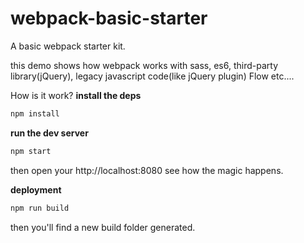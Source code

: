 # webpack-basic-starter

A basic webpack starter kit.

this demo shows how webpack works with sass, es6, third-party library(jQuery), legacy javascript code(like jQuery plugin) Flow etc....

How is it work?
**install the deps**
```bash
npm install
```

**run the dev server**
```bash
npm start
```

then open your http://localhost:8080 see how the magic happens.

**deployment**

```bash
npm run build
```
then you'll find a new build folder generated.

